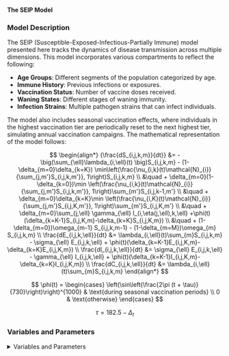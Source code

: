 **The SEIP Model**

### Model Description

The SEIP (Susceptible-Exposed-Infectious-Partially Immune) model presented here tracks the dynamics of disease transmission across multiple dimensions. This model incorporates various compartments to reflect the following:

- **Age Groups**: Different segments of the population categorized by age.
- **Immune History**: Previous infections or exposures.
- **Vaccination Status**: Number of vaccine doses received.
- **Waning States**: Different stages of waning immunity.
- **Infection Strains**: Multiple pathogen strains that can infect individuals.

The model also includes seasonal vaccination effects, where individuals in the highest vaccination tier are periodically reset to the next highest tier, simulating annual vaccination campaigns. The mathematical representation of the model follows:

$$
\begin{align*}
{\frac{dS_{i,j,k,m}}{dt}} &= -\big(\sum_{\ell}\lambda_{i,\ell}(t) \big)S_{i,j,k,m} - (1-\delta_{m=0}\delta_{k=K}) \min\left(\frac{\nu_{i,k}(t)\mathcal{N}_{i}}{\sum_{j,m'}S_{i,j,k,m'}}, 1\right)S_{i,j,k,m} \\
&\quad + \delta_{m=0}(1-\delta_{k=0})\min \left(\frac{\nu_{i,k}(t)\mathcal{N}_{i}}{\sum_{j,m'}S_{i,j,k,m'}}, 1\right)\sum_{m'}S_{i,j,k-1,m'} \\
&\quad + \delta_{m=0}\delta_{k=K}\min \left(\frac{\nu_{i,K}(t)\mathcal{N}_{i}}{\sum_{j,m'}S_{i,j,K,m'}}, 1\right)\sum_{m'}S_{i,j,K,m'} \\
&\quad + \delta_{m=0}\sum_{j,\ell} \gamma_{\ell} I_{i,\eta(j,\ell),k,\ell} +\phi(t)(\delta_{k=K-1}S_{i,j,K,m}-\delta_{k=K}S_{i,j,K,m}) \\
&\quad + (1-\delta_{m=0})\omega_{m-1} S_{i,j,k,m-1} - (1-\delta_{m=M})\omega_{m} S_{i,j,k,m} \\
\frac{dE_{i,j,k,\ell}}{dt} &= \lambda_{i,\ell}(t)\sum_{m}S_{i,j,k,m} - \sigma_{\ell} E_{i,j,k,\ell} + \phi(t)(\delta_{k=K-1}E_{i,j,K,m}-\delta_{k=K}E_{i,j,K,m}) \\
\frac{dI_{i,j,k,\ell}}{dt} &= \sigma_{\ell} E_{i,j,k,\ell} - \gamma_{\ell} I_{i,j,k,\ell} + \phi(t)(\delta_{k=K-1}I_{i,j,K,m}-\delta_{k=K}I_{i,j,K,m}) \\
\frac{dC_{i,j,k,\ell}}{dt} &= \lambda_{i,\ell}(t)\sum_{m}S_{i,j,k,m}
\end{align*}
$$

$$
\phi(t) = 
\begin{cases}
\left(\sin\left(\frac{2\pi (t + \tau)}{730}\right)\right)^{1000} & \text{during seasonal vaccination periods} \\
0 & \text{otherwise}
\end{cases}
$$

$$
\tau = 182.5 - \Delta_{t}
$$

### Variables and Parameters

<details>
<summary>Variables and Parameters</summary>

| Variable/Parameter       | Description |
|--------------------------|-------------|
| $S_{i,j,k,m}$            | Number of individuals in age group $i$, with immune history $j$, currently in waning compartment $m$ for vaccination history $k$. |
| $E_{i,j,k,\ell}$         | Number of exposed individuals in age group $i$, with immune history $j$, vaccination history $k$ and for strain $\ell$. |
| $I_{i,j,k,\ell}$         | Number of exposed individuals in age group $i$, with immune history $j$, vaccination history $k$ and for strain $\ell$. |
| $C_{i,j,k,\ell}$         | Number of exposed individuals in age group $i$, with immune history $j$, vaccination history $k$ and for strain $\ell$. |
| $\lambda_{i,\ell}(t)$    | Force of infection, a time dependent differentiable rate at which susceptible individuals in age group $i$ become exposed to strain $\ell$. |
| $\beta_{\ell}$           | Transmission rate for strain $\ell$. |
| $\sigma_{\ell}$          | Rate at which exposed individuals for strain $\ell$ become infectious. |
| $\gamma_{\ell}$          | Rate at which infectious individuals for strain $\ell$ recover. |
| $\nu_{i,k}(t)$           | Vaccination rate, time dependent piecewise differentiable rate, for each age group $i$ and vaccination count $k.$ |
| $\omega_m$               | Waning rate for waning state $m$. |
| $\phi(t)$                | Seasonal vaccination effect modifier, continuously differentiable time dependent function. |
| $\tau$                   | Adjustment for seasonal vaccination effect timing. |
| $\Delta_{t}$             | Number of days between the start of the simulation and the date when the vaccination season changes. |
| $\eta(j, \ell)$          | Determines the new immune state given the current immune history and the exposing strain. |
| $\delta$                 | Kronecker Delta. |
| $K$                      | Maximum number of vaccination count. |
| $\mathcal{N}_{i}$        | Total population age stratification. |

</details>